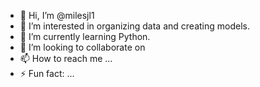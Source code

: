 - 👋 Hi, I’m @milesjl1
- 👀 I’m interested in organizing data and creating models. 
- 🌱 I’m currently learning Python. 
- 💞️ I’m looking to collaborate on 
- 📫 How to reach me ...
- ⚡ Fun fact: ...
